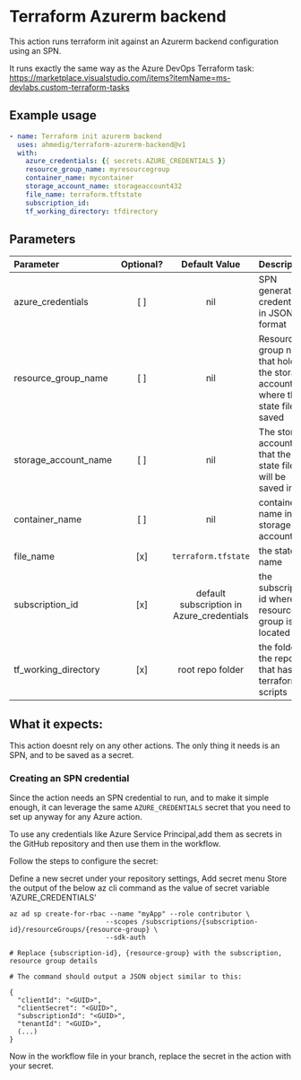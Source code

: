 # Terraform Azurerm backend

This action runs terraform init against an Azurerm backend configuration using an SPN.

It runs exactly the same way as the Azure DevOps Terraform task:
https://marketplace.visualstudio.com/items?itemName=ms-devlabs.custom-terraform-tasks

## Example usage

```yml
- name: Terraform init azurerm backend
  uses: ahmedig/terraform-azurerm-backend@v1
  with:
    azure_credentials: {{ secrets.AZURE_CREDENTIALS }}
    resource_group_name: myresourcegroup
    container_name: mycontainer
    storage_account_name: storageaccount432
    file_name: terraform.tftstate
    subscription_id: 
    tf_working_directory: tfdirectory
```
## Parameters
| Parameter | Optional? | Default Value | Description |
| :--- | :---: | :---: | :--- |
| azure_credentials | [ ] | nil | SPN generated credentials in JSON format |
| resource_group_name | [ ] | nil | Resource group name that holds the storage account where the state file is saved |
| storage_account_name | [ ] | nil | The storage account that the state file will be saved in |
| container_name | [ ] | nil | container name in the storage account |
| file_name | [x] | `terraform.tfstate` | the state file name |
| subscription_id | [x] | default subscription in Azure_credentials | the subscription id where the resource group is located |
| tf_working_directory | [x] | root repo folder | the folder in the repo that has the terraform scripts |


## What it expects:
This action doesnt rely on any other actions.
The only thing it needs is an SPN, and to be saved as a secret.

### Creating an SPN credential
Since the action needs an SPN credential to run, and to make it simple enough, it can leverage the same `AZURE_CREDENTIALS` secret that you need to set up anyway for any Azure action.

To use any credentials like Azure Service Principal,add them as secrets in the GitHub repository and then use them in the workflow.

Follow the steps to configure the secret:

Define a new secret under your repository settings, Add secret menu
Store the output of the below az cli command as the value of secret variable 'AZURE_CREDENTIALS'

```
az ad sp create-for-rbac --name "myApp" --role contributor \
                        --scopes /subscriptions/{subscription-id}/resourceGroups/{resource-group} \
                        --sdk-auth
                        
# Replace {subscription-id}, {resource-group} with the subscription, resource group details

# The command should output a JSON object similar to this:

{
  "clientId": "<GUID>",
  "clientSecret": "<GUID>",
  "subscriptionId": "<GUID>",
  "tenantId": "<GUID>",
  (...)
}
```
  
Now in the workflow file in your branch, replace the secret in the action with your secret.


